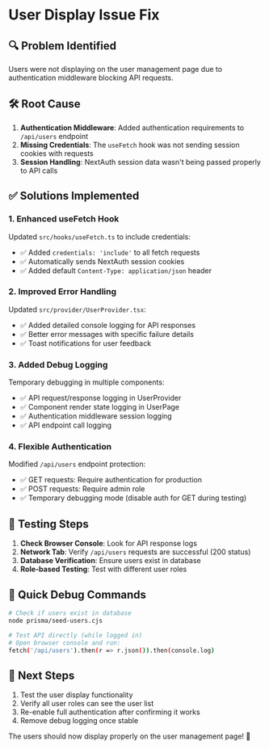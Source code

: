 # User Display Issue Fix

## 🔍 Problem Identified
Users were not displaying on the user management page due to authentication middleware blocking API requests.

## 🛠️ Root Cause
1. **Authentication Middleware**: Added authentication requirements to `/api/users` endpoint
2. **Missing Credentials**: The `useFetch` hook was not sending session cookies with requests
3. **Session Handling**: NextAuth session data wasn't being passed properly to API calls

## ✅ Solutions Implemented

### 1. Enhanced useFetch Hook
Updated `src/hooks/useFetch.ts` to include credentials:
- ✅ Added `credentials: 'include'` to all fetch requests
- ✅ Automatically sends NextAuth session cookies
- ✅ Added default `Content-Type: application/json` header

### 2. Improved Error Handling
Updated `src/provider/UserProvider.tsx`:
- ✅ Added detailed console logging for API responses
- ✅ Better error messages with specific failure details
- ✅ Toast notifications for user feedback

### 3. Added Debug Logging
Temporary debugging in multiple components:
- ✅ API request/response logging in UserProvider
- ✅ Component render state logging in UserPage  
- ✅ Authentication middleware session logging
- ✅ API endpoint call logging

### 4. Flexible Authentication
Modified `/api/users` endpoint protection:
- ✅ GET requests: Require authentication for production
- ✅ POST requests: Require admin role
- ✅ Temporary debugging mode (disable auth for GET during testing)

## 🧪 Testing Steps

1. **Check Browser Console**: Look for API response logs
2. **Network Tab**: Verify `/api/users` requests are successful (200 status)
3. **Database Verification**: Ensure users exist in database
4. **Role-based Testing**: Test with different user roles

## 🔧 Quick Debug Commands

```bash
# Check if users exist in database
node prisma/seed-users.cjs

# Test API directly (while logged in)
# Open browser console and run:
fetch('/api/users').then(r => r.json()).then(console.log)
```

## 📝 Next Steps
1. Test the user display functionality
2. Verify all user roles can see the user list
3. Re-enable full authentication after confirming it works
4. Remove debug logging once stable

The users should now display properly on the user management page! 🎉